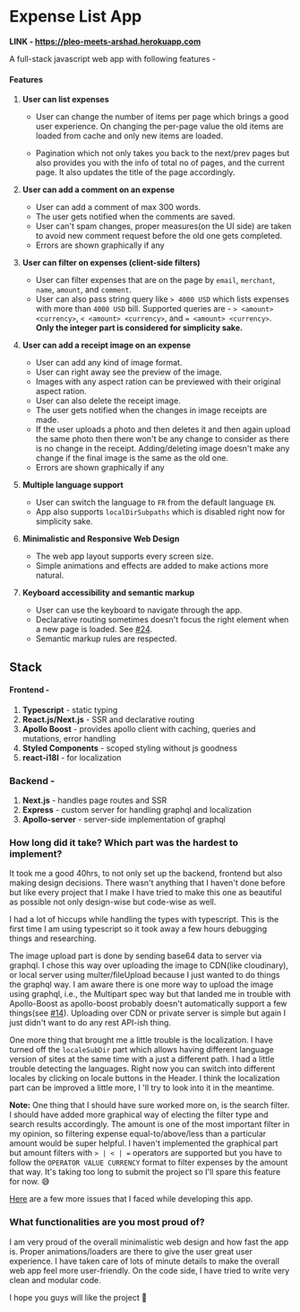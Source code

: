 # Expense List App

**LINK - https://pleo-meets-arshad.herokuapp.com**

A full-stack javascript web app with following features -

#### Features

1. **User can list expenses**

   - User can change the number of items per page which brings a good user experience. On changing the per-page value the old items are loaded from cache and only new items are loaded.

   - Pagination which not only takes you back to the next/prev pages but also provides you with the info of total no of pages, and the current page. It also updates the title of the page accordingly.

2. **User can add a comment on an expense**
   - User can add a comment of max 300 words.
   - The user gets notified when the comments are saved.
   - User can't spam changes, proper measures(on the UI side) are taken to avoid new comment request before the old one gets completed.
   - Errors are shown graphically if any
3. **User can filter on expenses (client-side filters)**
   - User can filter expenses that are on the page by `email`, `merchant`, `name`, `amount`, and `comment`.
   - User can also pass string query like `> 4000 USD` which lists expenses with more than `4000 USD` bill. Supported queries are - `> <amount> <currency>`, `< <amount> <currency>`, and `= <amount> <currency>`. **Only the integer part is considered for simplicity sake.**
4. **User can add a receipt image on an expense**
   - User can add any kind of image format.
   - User can right away see the preview of the image.
   - Images with any aspect ration can be previewed with their original aspect ration.
   - User can also delete the receipt image.
   - The user gets notified when the changes in image receipts are made.
   - If the user uploads a photo and then deletes it and then again upload the same photo then there won't be any change to consider as there is no change in the receipt. Adding/deleting image doesn't make any change if the final image is the same as the old one.
   - Errors are shown graphically if any
5. **Multiple language support**

   - User can switch the language to `FR` from the default language `EN`.
   - App also supports `localDirSubpaths` which is disabled right now for simplicity sake.

6. **Minimalistic and Responsive Web Design**
   - The web app layout supports every screen size.
   - Simple animations and effects are added to make actions more natural.
7. **Keyboard accessibility and semantic markup**
   - User can use the keyboard to navigate through the app.
   - Declarative routing sometimes doesn't focus the right element when a new page is loaded. See [#24](https://github.com/arshdkhn1/pleo-frontend-challenge/issues/24).
   - Semantic markup rules are respected.

## Stack

#### Frontend -

1. **Typescript** - static typing
2. **React.js/Next.js** - SSR and declarative routing
3. **Apollo Boost** - provides apollo client with caching, queries and mutations, error handling
4. **Styled Components** - scoped styling without js goodness
5. **react-i18l** - for localization

### Backend -

1. **Next.js** - handles page routes and SSR
2. **Express** - custom server for handling graphql and localization
3. **Apollo-server** - server-side implementation of graphql

### How long did it take? Which part was the hardest to implement?

It took me a good 40hrs, to not only set up the backend, frontend but also making design decisions. There wasn't anything that I haven't done before but like every project that I make I have tried to make this one as beautiful as possible not only design-wise but code-wise as well.

I had a lot of hiccups while handling the types with typescript. This is the first time I am using typescript so it took away a few hours debugging things and researching.

The image upload part is done by sending base64 data to server via graphql. I chose this way over uploading the image to CDN(like cloudinary), or local server using multer/fileUpload because I just wanted to do things the graphql way. I am aware there is one more way to upload the image using graphql, i.e., the Multipart spec way but that landed me in trouble with Apollo-Boost as apollo-boost probably doesn't automatically support a few things(see [#14](https://github.com/arshdkhn1/pleo-frontend-challenge/issues/14)). Uploading over CDN or private server is simple but again I just didn't want to do any rest API-ish thing.

One more thing that brought me a little trouble is the localization. I have turned off the `localeSubDir` part which allows having different language version of sites at the same time with a just a different path. I had a little trouble detecting the languages. Right now you can switch into different locales by clicking on locale buttons in the Header. I think the localization part can be improved a little more, I 'll try to look into it in the meantime.

**Note:** One thing that I should have sure worked more on, is the search filter. I should have added more graphical way of electing the filter type and search results accordingly. The amount is one of the most important filter in my opinion, so filtering expense equal-to/above/less than a particular amount would be super helpful. I haven't implemented the graphical part but amount filters with `> | < | =` operators are supported but you have to follow the `OPERATOR VALUE CURRENCY` format to filter expenses by the amount that way. It's taking too long to submit the project so I'll spare this feature for now. 😅

[Here](https://github.com/arshdkhn1/pleo-frontend-challenge/issues?utf8=%E2%9C%93&q=is%3Aissue) are a few more issues that I faced while developing this app.

### What functionalities are you most proud of?

I am very proud of the overall minimalistic web design and how fast the app is. Proper animations/loaders are there to give the user great user experience. I have taken care of lots of minute details to make the overall web app feel more user-friendly. On the code side, I have tried to write very clean and modular code.

I hope you guys will like the project 🙂

